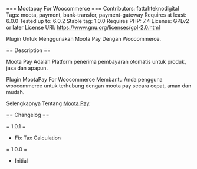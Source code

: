 === Mootapay For Woocommerce ===
Contributors: fattahteknodigital
Tags: moota, payment, bank-transfer, payment-gateway
Requires at least: 6.0.0
Tested up to: 6.0.2
Stable tag: 1.0.0
Requires PHP: 7.4
License: GPLv2 or later
License URI: https://www.gnu.org/licenses/gpl-2.0.html

Plugin Untuk Menggunakan Moota Pay Dengan Woocommerce.

== Description ==

Moota Pay Adalah Platform penerima pembayaran otomatis untuk produk, jasa dan apapun.

Plugin MootaPay For Woocommerce Membantu Anda pengguna woocommerce untuk terhubung dengan moota pay secara cepat, aman dan mudah.

Selengkapnya Tentang [Moota Pay](https://mootapay.com).

== Changelog ==

= 1.0.1 =
* Fix Tax Calculation

= 1.0.0 =
* Initial
